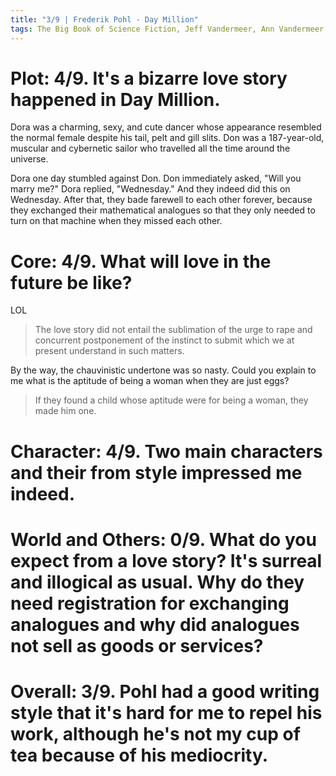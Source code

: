 ```yaml
---
title: "3/9 | Frederik Pohl - Day Million"
tags: The Big Book of Science Fiction, Jeff Vandermeer, Ann Vandermeer, short story, novelette, science fiction, 1919-2013, 1966
---
```


# Plot: 4/9. It's a bizarre love story happened in Day Million.
Dora was a charming, sexy, and cute dancer whose appearance resembled the normal female despite his tail, pelt and gill slits. 
Don was a 187-year-old, muscular and cybernetic sailor who travelled all the time around the universe.

Dora one day stumbled against Don. Don immediately asked, "Will you marry me?" Dora replied, "Wednesday." And they indeed did this on Wednesday. After that, they bade farewell to each other forever, because they exchanged their mathematical analogues so that they only needed to turn on that machine when they missed each other.


# Core: 4/9. What will love in the future be like?
LOL
> The love story did not entail the sublimation of the urge to rape and concurrent postponement of the instinct to submit which we at present understand in such matters.

By the way, the chauvinistic undertone was so nasty. Could you explain to me what is the aptitude of being a woman when they are just eggs?
> If they found a child whose aptitude were for being a woman, they made him one.


# Character: 4/9. Two main characters and their from style impressed me indeed.



# World and Others: 0/9. What do you expect from a love story? It's surreal and illogical as usual. Why do they need registration for exchanging analogues and why did analogues not sell as goods or services?



# Overall: 3/9. Pohl had a good writing style that it's hard for me to repel his work, although he's not my cup of tea because of his mediocrity.
